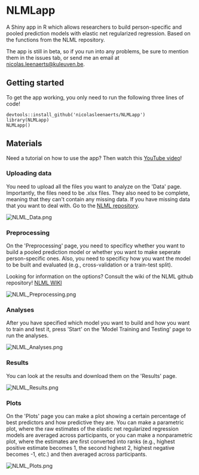 # NLMLapp
A Shiny app in R which allows researchers to build person-specific and pooled prediction models with elastic net regularized regression. Based on the functions from the NLML repository.

The app is still in beta, so if you run into any problems, be sure to mention them in the issues tab, or send me an email at nicolas.leenaerts@kuleuven.be.

## Getting started

To get the app working, you only need to run the following three lines of code!

```
devtools::install_github('nicolasleenaerts/NLMLapp')
library(NLMLapp)
NLMLapp()
```

## Materials

Need a tutorial on how to use the app? Then watch this [YouTube video](https://youtu.be/9tB9n4Njwz0)!

### Uploading data

You need to upload all the files you want to analyze on the 'Data' page. Importantly, the files need to be .xlsx files. They also need to be complete, meaning that they can't contain any missing data. If you have missing data that you want to deal with. Go to the [NLML repository](https://github.com/nicolasleenaerts/NLML/tree/main/Elastic%20Net/Multiple%20Imputation). 

![NLML_Data.png](https://github.com/nicolasleenaerts/NLML/blob/main/Images/NLML_Data.png?raw=true)

### Preprocessing

On the 'Preprocessing' page, you need to specificy whether you want to build a pooled prediction model or whether you want to make seperate person-specific ones. Also, you need to specificy how you want the model to be built and evaluated (e.g., cross-validation or a train-test split).

Looking for information on the options? Consult the wiki of the NLML github repository! [NLML WIKI](https://github.com/mikojeske/NLML/wiki/)

![NLML_Preprocessing.png](https://github.com/nicolasleenaerts/NLML/blob/main/Images/NLML_Preprocessing.png?raw=true)

### Analyses

After you have specified which model you want to build and how you want to train and test it, press 'Start' on the 'Model Training and Testing' page to run the analyses.

![NLML_Analyses.png](https://github.com/nicolasleenaerts/NLML/blob/main/Images/NLML_Analyses.png?raw=true)

### Results

You can look at the results and download them on the 'Results' page.

![NLML_Results.png](https://github.com/nicolasleenaerts/NLML/blob/main/Images/NLML_Results.png?raw=true)

### Plots

On the 'Plots' page you can make a plot showing a certain percentage of best predictors and how predictive they are. You can make a parametric plot, where the raw estimates of the elastic net regularized regression models are averaged across participants, or you can make a nonparametric plot, where the estimates are first converted into ranks (e.g., highest positive estimate becomes 1, the second highest 2, highest negative becomes -1, etc.) and then averaged across participants. 

![NLML_Plots.png](https://github.com/nicolasleenaerts/NLML/blob/main/Images/NLML_Plots.png?raw=true)

